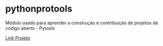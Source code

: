 # pythonprotools
Módulo usado para aprender a construção e contribuição  de projetos de código aberto - Pytools

[Link Projeto](https://github.com/italodg9/pythonprotools)
